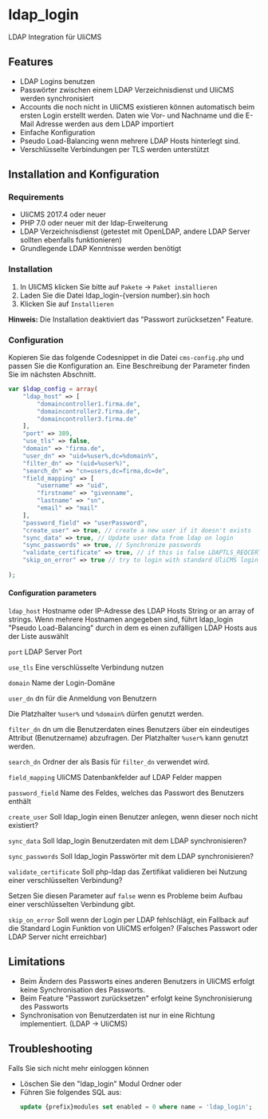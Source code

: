 # ldap_login
LDAP Integration für UliCMS

## Features
* LDAP Logins benutzen
* Passwörter zwischen einem LDAP Verzeichnisdienst und UliCMS werden synchronisiert
* Accounts die noch nicht in UliCMS existieren können automatisch beim ersten Login erstellt werden. Daten wie Vor- und Nachname und die E-Mail Adresse werden aus dem LDAP importiert
* Einfache Konfiguration
* Pseudo Load-Balancing wenn mehrere LDAP Hosts hinterlegt sind.
* Verschlüsselte Verbindungen per TLS werden unterstützt

## Installation and Konfiguration
### Requirements
* UliCMS 2017.4 oder neuer
* PHP 7.0 oder neuer mit der ldap-Erweiterung
* LDAP Verzeichnisdienst (getestet mit OpenLDAP, andere LDAP Server sollten ebenfalls funktionieren)
* Grundlegende LDAP Kenntnisse werden benötigt

### Installation
1. In UliCMS klicken Sie bitte auf `Pakete` -> `Paket installieren`
2. Laden Sie die Datei ldap_login-{version number}.sin hoch
3. Klicken Sie auf `Installieren`

**Hinweis:**
Die Installation deaktiviert das "Passwort zurücksetzen" Feature.

### Configuration
Kopieren Sie das folgende Codesnippet in die Datei `cms-config.php` und passen Sie die Konfiguration an. Eine Beschreibung der Parameter finden Sie im nächsten Abschnitt.

```php
var $ldap_config = array(
    "ldap_host" => [
        "domaincontroller1.firma.de",
        "domaincontroller2.firma.de",
        "domaincontroller3.firma.de"
    ],
    "port" => 389,
    "use_tls" => false,
    "domain" => "firma.de",
    "user_dn" => "uid=%user%,dc=%domain%",
    "filter_dn" => "(uid=%user%)",
    "search_dn" => "cn=users,dc=firma,dc=de",
    "field_mapping" => [
        "username" => "uid",
        "firstname" => "givenname",
        "lastname" => "sn",
        "email" => "mail"
    ],
    "password_field" => "userPassword",
    "create_user" => true, // create a new user if it doesn't exists
    "sync_data" => true, // Update user data from ldap on login
    "sync_passwords" => true, // Synchronize passwords
    "validate_certificate" => true, // if this is false LDAPTLS_REQCERT=never will be set.
    "skip_on_error" => true // try to login with standard UliCMS login if LDAP Login fails
    
);
```

#### Configuration parameters
`ldap_host` Hostname oder IP-Adresse des LDAP Hosts
String or an array of strings.
Wenn mehrere Hostnamen angegeben sind, führt ldap_login "Pseudo Load-Balancing" durch in dem es einen zufälligen LDAP Hosts aus der Liste auswählt

`port` LDAP Server Port

`use_tls` Eine verschlüsselte Verbindung nutzen

`domain` Name der Login-Domäne

`user_dn` dn für die Anmeldung von Benutzern

Die Platzhalter `%user%` und `%domain%` dürfen genutzt werden.

`filter_dn` dn um die Benutzerdaten eines Benutzers über ein eindeutiges Attribut (Benutzername) abzufragen. Der Platzhalter `%user%` kann genutzt werden.

`search_dn` Ordner der als Basis für `filter_dn` verwendet wird.

`field_mapping` UliCMS Datenbankfelder auf LDAP Felder mappen

`password_field` Name des Feldes, welches das Passwort des Benutzers enthält

`create_user` Soll ldap_login einen Benutzer anlegen, wenn dieser noch nicht existiert?

`sync_data` Soll ldap_login Benutzerdaten mit dem LDAP synchronisieren?

`sync_passwords` Soll ldap_login Passwörter mit dem LDAP synchronisieren?

`validate_certificate` Soll php-ldap das Zertifikat validieren bei Nutzung einer verschlüsselten Verbindung?

Setzen Sie diesen Parameter auf `false` wenn es Probleme beim Aufbau einer verschlüsselten Verbindung gibt.

`skip_on_error` Soll wenn der Login per LDAP fehlschlägt, ein Fallback auf die Standard Login Funktion von UliCMS erfolgen? (Falsches Passwort oder LDAP Server nicht erreichbar)


## Limitations
* Beim Ändern des Passworts eines anderen Benutzers in UliCMS erfolgt keine Synchronisation des Passworts.
* Beim Feature "Passwort zurücksetzen" erfolgt keine Synchronisierung des Passworts
* Synchronisation von Benutzerdaten ist nur in eine Richtung implementiert. (LDAP -> UliCMS)
## Troubleshooting
Falls Sie sich nicht mehr einloggen können
* Löschen Sie den "ldap_login" Modul Ordner
oder
* Führen Sie folgendes SQL aus:
  ```sql
  update {prefix}modules set enabled = 0 where name = 'ldap_login';
  ```
